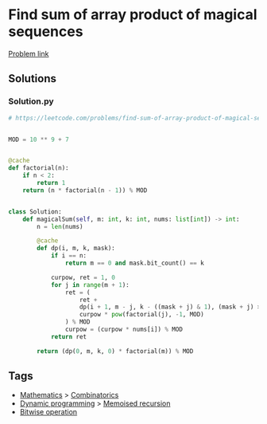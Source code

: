 # Find sum of array product of magical sequences

[Problem link](https://leetcode.com/problems/find-sum-of-array-product-of-magical-sequences)

## Solutions


### Solution.py
```py
# https://leetcode.com/problems/find-sum-of-array-product-of-magical-sequences


MOD = 10 ** 9 + 7


@cache
def factorial(n):
    if n < 2:
        return 1
    return (n * factorial(n - 1)) % MOD


class Solution:
    def magicalSum(self, m: int, k: int, nums: list[int]) -> int:
        n = len(nums)

        @cache
        def dp(i, m, k, mask):
            if i == n:
                return m == 0 and mask.bit_count() == k

            curpow, ret = 1, 0
            for j in range(m + 1):
                ret = (
                    ret +
                    dp(i + 1, m - j, k - ((mask + j) & 1), (mask + j) >> 1) *
                    curpow * pow(factorial(j), -1, MOD)
                ) % MOD
                curpow = (curpow * nums[i]) % MOD
            return ret

        return (dp(0, m, k, 0) * factorial(m)) % MOD
```
## Tags

* [Mathematics](/Collections/mathematics.md#mathematics) > [Combinatorics](/Collections/mathematics.md#combinatorics)
* [Dynamic programming](/Collections/dynamic-programming.md#dynamic-programming) > [Memoised recursion](/Collections/dynamic-programming.md#memoised-recursion)
* [Bitwise operation](/Collections/bitwise-operation.md#bitwise-operation)
